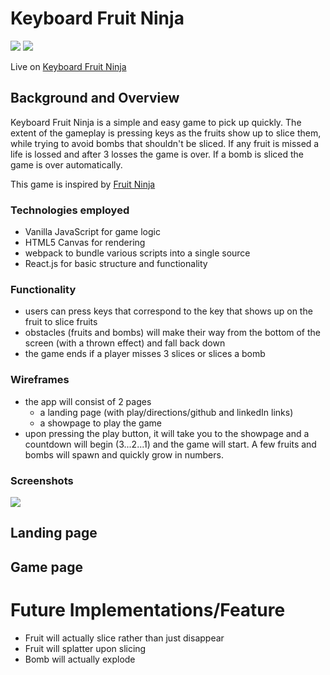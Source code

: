 # Keyboard Fruit Ninja

<a href="#"><img src="https://img.shields.io/badge/Powered%20by-JavaScript-blue.svg"/></a>
<a href="https://github.com"><img src="https://img.shields.io/badge/Hosted%20on-GitHub-brightgreen.svg"/></a>

Live on [Keyboard Fruit Ninja](https://michaeltorres1.github.io/keyboard-fruit-ninja/dist/landing.html)

## Background and Overview
Keyboard Fruit Ninja is a simple and easy game to pick up quickly. The extent of the gameplay is pressing keys as the fruits show up to slice them, while trying to avoid bombs that shouldn't be sliced. If any fruit is missed a life is lossed and after 3 losses the game is over. If a bomb is sliced the game is over automatically.

This game is inspired by [Fruit Ninja](https://fruitninja.com/)

### Technologies employed
- Vanilla JavaScript for game logic
- HTML5 Canvas for rendering
- webpack to bundle various scripts into a single source
- React.js for basic structure and functionality

### Functionality
- users can press keys that correspond to the key that shows up on the fruit to slice fruits
- obstacles (fruits and bombs) will make their way from the bottom of the screen (with a thrown effect) and fall back down
- the game ends if a player misses 3 slices or slices a bomb

### Wireframes
- the app will consist of 2 pages
  - a landing page (with play/directions/github and linkedIn links)
  - a showpage to play the game
- upon pressing the play button, it will take you to the showpage and a countdown will begin (3...2...1) and the game will start. A few fruits and bombs will spawn and quickly grow in numbers.

### Screenshots
<img src="./src/assets/images/landingPage.png">

## Landing page

## Game page

# Future Implementations/Feature
- Fruit will actually slice rather than just disappear
- Fruit will splatter upon slicing
- Bomb will actually explode